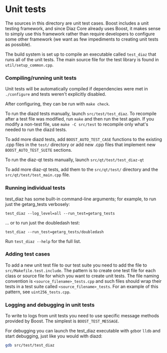 # Unit tests

The sources in this directory are unit test cases. Boost includes a
unit testing framework, and since Diaz Core already uses Boost, it makes
sense to simply use this framework rather than require developers to
configure some other framework (we want as few impediments to creating
unit tests as possible).

The build system is set up to compile an executable called `test_diaz`
that runs all of the unit tests. The main source file for the test library is found in
`util/setup_common.cpp`.

### Compiling/running unit tests

Unit tests will be automatically compiled if dependencies were met in `./configure`
and tests weren't explicitly disabled.

After configuring, they can be run with `make check`.

To run the diazd tests manually, launch `src/test/test_diaz`. To recompile
after a test file was modified, run `make` and then run the test again. If you
modify a non-test file, use `make -C src/test` to recompile only what's needed
to run the diazd tests.

To add more diazd tests, add `BOOST_AUTO_TEST_CASE` functions to the existing
.cpp files in the `test/` directory or add new .cpp files that
implement new `BOOST_AUTO_TEST_SUITE` sections.

To run the diaz-qt tests manually, launch `src/qt/test/test_diaz-qt`

To add more diaz-qt tests, add them to the `src/qt/test/` directory and
the `src/qt/test/test_main.cpp` file.

### Running individual tests

test_diaz has some built-in command-line arguments; for
example, to run just the getarg_tests verbosely:

    test_diaz --log_level=all --run_test=getarg_tests

... or to run just the doubledash test:

    test_diaz --run_test=getarg_tests/doubledash

Run `test_diaz --help` for the full list.

### Adding test cases

To add a new unit test file to our test suite you need
to add the file to `src/Makefile.test.include`. The pattern is to create
one test file for each class or source file for which you want to create
unit tests. The file naming convention is `<source_filename>_tests.cpp`
and such files should wrap their tests in a test suite
called `<source_filename>_tests`. For an example of this pattern,
see `uint256_tests.cpp`.

### Logging and debugging in unit tests

To write to logs from unit tests you need to use specific message methods
provided by Boost. The simplest is `BOOST_TEST_MESSAGE`.

For debugging you can launch the test_diaz executable with `gdb`or `lldb` and
start debugging, just like you would with diazd:

```bash
gdb src/test/test_diaz
```
